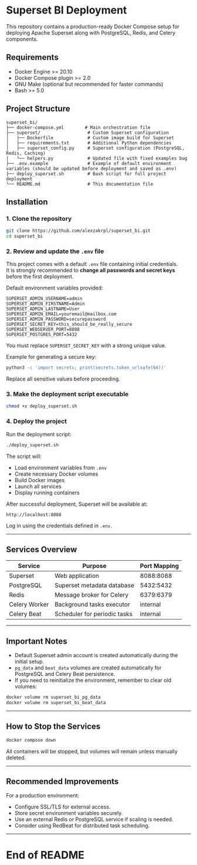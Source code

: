 # Superset BI Deployment

This repository contains a production-ready Docker Compose setup for deploying Apache Superset along with PostgreSQL, Redis, and Celery components.

## Requirements

- Docker Engine >= 20.10
- Docker Compose plugin >= 2.0
- GNU Make (optional but recommended for faster commands)
- Bash >= 5.0

## Project Structure

```
superset_bi/
├── docker-compose.yml        # Main orchestration file
├── superset/                  # Custom Superset configuration
│   ├── Dockerfile             # Custom image build for Superset
│   ├── requirements.txt       # Additional Python dependencies
│   ├── superset_config.py     # Superset configuration (PostgreSQL, Redis, Caching)
│   └── helpers.py             # Updated file with fixed examples bug
├── .env.example               # Example of default environment variables (should be updated before deployment and saved as .env)
├── deploy_superset.sh         # Bash script for full project deployment
└── README.md                  # This documentation file
```

## Installation

### 1. Clone the repository

```bash
git clone https://github.com/alexzakrpl/superset_bi.git
cd superset_bi
```

### 2. Review and update the `.env` file

This project comes with a default `.env` file containing initial credentials.\
It is strongly recommended to **change all passwords and secret keys** before the first deployment.

Default environment variables provided:

```env
SUPERSET_ADMIN_USERNAME=admin
SUPERSET_ADMIN_FIRSTNAME=Admin
SUPERSET_ADMIN_LASTNAME=User
SUPERSET_ADMIN_EMAIL=youremail@mailbox.com
SUPERSET_ADMIN_PASSWORD=securepassword
SUPERSET_SECRET_KEY=this_should_be_really_secure
SUPERSET_WEBSERVER_PORT=8088
SUPERSET_POSTGRES_PORT=5432
```

You must replace `SUPERSET_SECRET_KEY` with a strong unique value.

Example for generating a secure key:

```bash
python3 -c 'import secrets; print(secrets.token_urlsafe(64))'
```

Replace all sensitive values before proceeding.

### 3. Make the deployment script executable

```bash
chmod +x deploy_superset.sh
```

### 4. Deploy the project

Run the deployment script:

```bash
./deploy_superset.sh
```

The script will:

- Load environment variables from `.env`
- Create necessary Docker volumes
- Build Docker images
- Launch all services
- Display running containers

After successful deployment, Superset will be available at:

```
http://localhost:8088
```

Log in using the credentials defined in `.env`.

---

## Services Overview

| Service       | Purpose                      | Port Mapping |
| ------------- | ---------------------------- | ------------ |
| Superset      | Web application              | 8088:8088    |
| PostgreSQL    | Superset metadata database   | 5432:5432    |
| Redis         | Message broker for Celery    | 6379:6379    |
| Celery Worker | Background tasks executor    | internal     |
| Celery Beat   | Scheduler for periodic tasks | internal     |

---

## Important Notes

- Default Superset admin account is created automatically during the initial setup.
- `pg_data` and `beat_data` volumes are created automatically for PostgreSQL and Celery Beat persistence.
- If you need to reinitialize the environment, remember to clear old volumes:

```bash
docker volume rm superset_bi_pg_data
docker volume rm superset_bi_beat_data
```

---

## How to Stop the Services

```bash
docker compose down
```

All containers will be stopped, but volumes will remain unless manually deleted.

---

## Recommended Improvements

For a production environment:

- Configure SSL/TLS for external access.
- Store secret environment variables securely.
- Use an external Redis or PostgreSQL service if scaling is needed.
- Consider using RedBeat for distributed task scheduling.

---

# End of README

